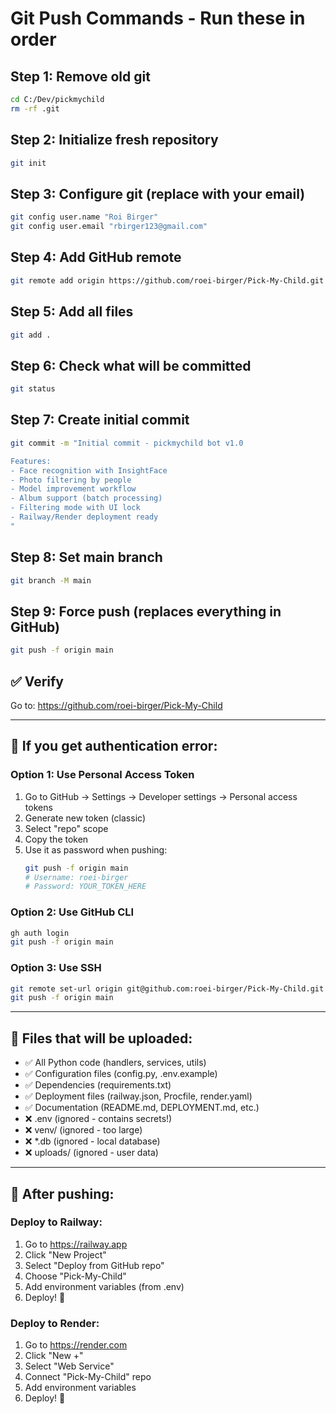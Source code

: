 # Git Push Commands - Run these in order

## Step 1: Remove old git
```bash
cd C:/Dev/pickmychild
rm -rf .git
```

## Step 2: Initialize fresh repository
```bash
git init
```

## Step 3: Configure git (replace with your email)
```bash
git config user.name "Roi Birger"
git config user.email "rbirger123@gmail.com"
```

## Step 4: Add GitHub remote
```bash
git remote add origin https://github.com/roei-birger/Pick-My-Child.git
```

## Step 5: Add all files
```bash
git add .
```

## Step 6: Check what will be committed
```bash
git status
```

## Step 7: Create initial commit
```bash
git commit -m "Initial commit - pickmychild bot v1.0

Features:
- Face recognition with InsightFace
- Photo filtering by people
- Model improvement workflow
- Album support (batch processing)
- Filtering mode with UI lock
- Railway/Render deployment ready
"
```

## Step 8: Set main branch
```bash
git branch -M main
```

## Step 9: Force push (replaces everything in GitHub)
```bash
git push -f origin main
```

## ✅ Verify
Go to: https://github.com/roei-birger/Pick-My-Child

---

## 🚨 If you get authentication error:

### Option 1: Use Personal Access Token
1. Go to GitHub → Settings → Developer settings → Personal access tokens
2. Generate new token (classic)
3. Select "repo" scope
4. Copy the token
5. Use it as password when pushing:
   ```bash
   git push -f origin main
   # Username: roei-birger
   # Password: YOUR_TOKEN_HERE
   ```

### Option 2: Use GitHub CLI
```bash
gh auth login
git push -f origin main
```

### Option 3: Use SSH
```bash
git remote set-url origin git@github.com:roei-birger/Pick-My-Child.git
git push -f origin main
```

---

## 📝 Files that will be uploaded:

- ✅ All Python code (handlers, services, utils)
- ✅ Configuration files (config.py, .env.example)
- ✅ Dependencies (requirements.txt)
- ✅ Deployment files (railway.json, Procfile, render.yaml)
- ✅ Documentation (README.md, DEPLOYMENT.md, etc.)
- ❌ .env (ignored - contains secrets!)
- ❌ venv/ (ignored - too large)
- ❌ *.db (ignored - local database)
- ❌ uploads/ (ignored - user data)

---

## 🎯 After pushing:

### Deploy to Railway:
1. Go to https://railway.app
2. Click "New Project"
3. Select "Deploy from GitHub repo"
4. Choose "Pick-My-Child"
5. Add environment variables (from .env)
6. Deploy! 🚀

### Deploy to Render:
1. Go to https://render.com
2. Click "New +"
3. Select "Web Service"
4. Connect "Pick-My-Child" repo
5. Add environment variables
6. Deploy! 🚀
